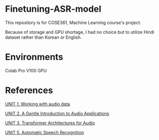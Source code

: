 # Finetuning-ASR-model

This repository is for COSE361, Machine Learning course's project.

Because of storage and GPU shortage, I had no choice but to utilize Hindi dataset rather than Korean or English.

# Environments

Colab Pro V100 GPU

# References

[UNIT 1. Working with audio data](https://huggingface.co/learn/audio-course/chapter1/introduction)

[UNIT 2. A Gentle Introduction to Audio Applications](https://huggingface.co/learn/audio-course/chapter2/introduction)

[UNIT 3. Transformer Architectures for Audio](https://huggingface.co/learn/audio-course/chapter3/introduction)

[UNIT 5. Automatic Speech Recognition](https://huggingface.co/learn/audio-course/chapter5/introduction)
